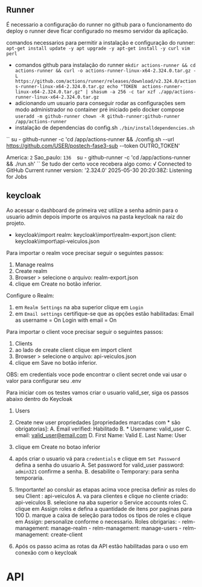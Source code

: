 ## Runner

É necessario a configuração do runner no github para o funcionamento do deploy
o runner deve ficar configurado no mesmo servidor da aplicação.

comandos necessarios para permitir a instalação e configuração do runner:
``
apt-get install update -y
apt upgrade -y
apt-get install -y curl vim perl
``
- comandos github para instalação do runner
``
mkdir actions-runner && cd actions-runner &&
curl -o actions-runner-linux-x64-2.324.0.tar.gz -L https://github.com/actions/runner/releases/download/v2.324.0/actions-runner-linux-x64-2.324.0.tar.gz
echo "TOKEN  actions-runner-linux-x64-2.324.0.tar.gz" | shasum -a 256 -c
tar xzf ./app/actions-runner-linux-x64-2.324.0.tar.gz
``
- adicionando um usuario para conseguir rodar as configurações sem modo administrador no container pré iniciado pelo docker compose
``
useradd -m github-runner
chown -R github-runner:github-runner /app/actions-runner
``
- instalação de dependencias do config.sh
``
./bin/installdependencies.sh
``

``
su - github-runner -c 'cd /app/actions-runner && ./config.sh --url https://github.com/USER/postech-fase3-sub --token OUTRO_TOKEN'

America: ``2``
Sao_paulo: ``136``
``
``
su - github-runner -c 'cd /app/actions-runner && ./run.sh'
``
Se tudo der certo voce recebera algo como:
√ Connected to GitHub
Current runner version: '2.324.0'
2025-05-30 20:20:38Z: Listening for Jobs

## keycloak

Ao acessar o dashboard de primeira vez utilize a senha admin para o usuario admin depois importe os arquivos na pasta keycloak na raiz do projeto.
- keycloak\import
    realm: keycloak\import\realm-export.json
    client: keycloak\import\api-veiculos.json

Para importar o realm voce precisar seguir o seguintes passos:
1. Manage realms
2. Create realm
3. Browser > selecione o arquivo: realm-export.json
5. clique em Create no botão inferior.

Configure o Realm:
1. em `Realm Settings` na aba superior clique em `Login`
2. em `Email settings` certifique-se que as opções estão habilitadas:
    Email as username = On
    Login with email = On

Para importar o client voce precisar seguir o seguintes passos:
1. Clients
2. ao lado de create client clique em import client
3. Browser > selecione o arquivo: api-veiculos.json
4. clique em Save no botão inferior.

OBS: em credentials voce pode encontrar o client secret onde vai usar o valor para configurar seu .env

Para iniciar com os testes vamos criar o usuario valid_ser, siga os passos abaixo dentro do Keycloak
1. Users
2. Create new user
propriedades [propriedades marcadas com * são obrigatorias]: 
    A. Email verified: Habilitado
    B. * Username: valid_user
    C. email: valid_user@email.com
    D. First Name: Valid
    E. Last Name: User

3. clique em Create no botao inferior
4. após criar o usuario vá para `credentials` e clique em `Set Password` defina a senha do usuario
    A. Set password for valid_user
    password: `admin321`
    confirme a senha.
    B. desabilite o Temporary: para senha temporaria.

5. !Importante! ao consluir as etapas acima voce precisa definir as roles do seu Client : api-veiculos
    A. va para clientes e clique no cliente criado: api-veiculos
    B. selecione na aba superior o Service accounts roles
    C. clique em Assign roles e defina a quantidade de itens por paginas para 100
    D. marque a caixa de seleção para todos os tipos de roles e clique em Assign: personalize conforme o necessario.
        Roles obrigarias:
            - relm-management: manage-realm
            - relm-management: manage-users
            - relm-management: create-client

6. Após os passo acima as rotas da API estão habilitadas para o uso em conexão com o keycloak


# API

